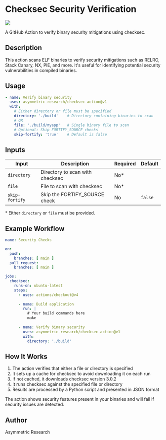 # Checksec Security Verification

[![](https://img.shields.io/badge/Marketplace-Checksec%20Security%20Verification-green.svg)](https://github.com/marketplace/actions/checksec-security-verification)

A GitHub Action to verify binary security mitigations using checksec.

## Description

This action scans ELF binaries to verify security mitigations such as RELRO, Stack Canary, NX, PIE, and more. It's useful for identifying potential security vulnerabilities in compiled binaries.

## Usage

```yaml
- name: Verify binary security
  uses: asymmetric-research/checksec-action@v1
  with:
    # Either directory or file must be specified
    directory: './build'    # Directory containing binaries to scan
    # OR
    file: './build/myapp'   # Single binary file to scan
    # Optional: Skip FORTIFY_SOURCE checks
    skip-fortify: 'true'    # Default is false
```

## Inputs

| Input | Description | Required | Default |
|-------|-------------|----------|---------|
| `directory` | Directory to scan with checksec | No* | |
| `file` | File to scan with checksec | No* | |
| `skip-fortify` | Skip the FORTIFY_SOURCE check | No | `false` |

\* Either `directory` or `file` must be provided.

## Example Workflow

```yaml
name: Security Checks

on:
  push:
    branches: [ main ]
  pull_request:
    branches: [ main ]

jobs:
  checksec:
    runs-on: ubuntu-latest
    steps:
      - uses: actions/checkout@v4
      
      - name: Build application
        run: |
          # Your build commands here
          make
      
      - name: Verify binary security
        uses: asymmetric-research/checksec-action@v1
        with:
          directory: './build'
```

## How It Works

1. The action verifies that either a file or directory is specified
2. It sets up a cache for checksec to avoid downloading it on each run
3. If not cached, it downloads checksec version 3.0.2
4. It runs checksec against the specified file or directory
5. Results are processed by a Python script and presented in JSON format

The action shows security features present in your binaries and will fail if security issues are detected.

## Author

Asymmetric Research
